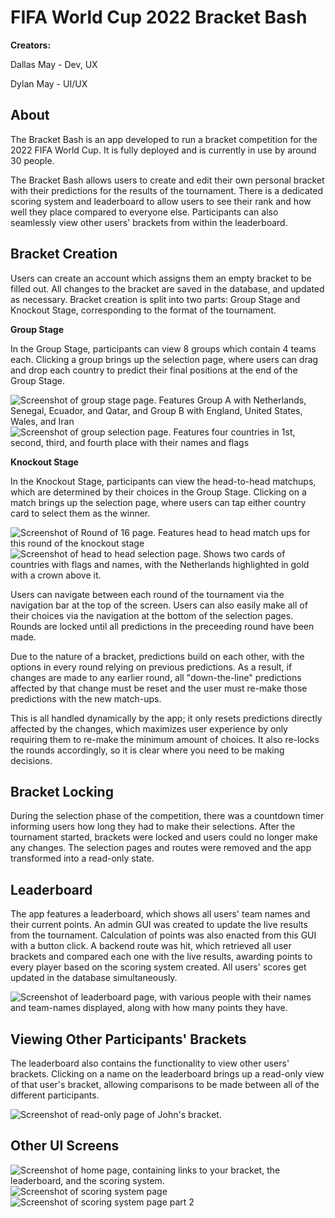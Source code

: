 # FIFA World Cup 2022 Bracket Bash
**Creators:** 

Dallas May - Dev, UX

Dylan May - UI/UX

## About
The Bracket Bash is an app developed to run a bracket competition for the 2022 FIFA World Cup. It is fully deployed and is currently in use by around 30 people.

The Bracket Bash allows users to create and edit their own personal bracket with their predictions for the results of the tournament. There is a dedicated scoring system and leaderboard to allow users to see their rank and how well they place compared to everyone else. Participants can also seamlessly view other users' brackets from within the leaderboard. 

## Bracket Creation
Users can create an account which assigns them an empty bracket to be filled out. All changes to the bracket are saved in the database, and updated as necessary. Bracket creation is split into two parts: Group Stage and Knockout Stage, corresponding to the format of the tournament.

**Group Stage**

In the Group Stage, participants can view 8 groups which contain 4 teams each. Clicking a group brings up the selection page, where users can drag and drop each country to predict their final positions at the end of the Group Stage.

![Screenshot of group stage page. Features Group A with Netherlands, Senegal, Ecuador, and Qatar, and Group B with England, United States, Wales, and Iran](/WorldCupAppScreenshots/GroupStagePage.jpg?raw=true "Group Stage Page")
![Screenshot of group selection page. Features four countries in 1st, second, third, and fourth place with their names and flags](/WorldCupAppScreenshots/Group-Selection-Page.jpg?raw=true "Group Selection Page")

**Knockout Stage**

In the Knockout Stage, participants can view the head-to-head matchups, which are determined by their choices in the Group Stage. Clicking on a match brings up the selection page, where users can tap either country card to select them as the winner.

![Screenshot of Round of 16 page. Features head to head match ups for this round of the knockout stage](/WorldCupAppScreenshots/Ro16Page.jpg?raw=true "Round of 16 Page")
![Screenshot of head to head selection page. Shows two cards of countries with flags and names, with the Netherlands highlighted in gold with a crown above it.](/WorldCupAppScreenshots/H2H-Selection-Page.jpg?raw=true "Head to Head Selection Page")

Users can navigate between each round of the tournament via the navigation bar at the top of the screen. Users can also easily make all of their choices via the navigation at the bottom of the selection pages. Rounds are locked until all predictions in the preceeding round have been made.

Due to the nature of a bracket, predictions build on each other, with the options in every round relying on previous predictions. As a result, if changes are made to any earlier round, all "down-the-line" predictions affected by that change must be reset and the user must re-make those predictions with the new match-ups.

This is all handled dynamically by the app; it only resets predictions directly affected by the changes, which maximizes user experience by only requiring them to re-make the minimum amount of choices. It also re-locks the rounds accordingly, so it is clear where you need to be making decisions.

## Bracket Locking
During the selection phase of the competition, there was a countdown timer informing users how long they had to make their selections. After the tournament started, brackets were locked and users could no longer make any changes. The selection pages and routes were removed and the app transformed into a read-only state.

## Leaderboard
The app features a leaderboard, which shows all users' team names and their current points. An admin GUI was created to update the live results from the tournament. Calculation of points was also enacted from this GUI with a button click. A backend route was hit, which retrieved all user brackets and compared each one with the live results, awarding points to every player based on the scoring system created. All users' scores get updated in the database simultaneously. 

![Screenshot of leaderboard page, with various people with their names and team-names displayed, along with how many points they have.](/WorldCupAppScreenshots/LeaderBoardPage.jpg?raw=true "Head to Head Selection Page")

## Viewing Other Participants' Brackets
The leaderboard also contains the functionality to view other users' brackets. Clicking on a name on the leaderboard brings up a read-only view of that user's bracket, allowing comparisons to be made between all of the different participants.

![Screenshot of read-only page of John's bracket.](/WorldCupAppScreenshots/ViewOtherBracketPage.jpg?raw=true "Head to Head Selection Page")

## Other UI Screens
![Screenshot of home page, containing links to your bracket, the leaderboard, and the scoring system.](/WorldCupAppScreenshots/HomePage.jpg?raw=true "Home Page")
![Screenshot of scoring system page](/WorldCupAppScreenshots/ScoringPage.jpg?raw=true "Scoring System Page")
![Screenshot of scoring system page part 2](/WorldCupAppScreenshots/ScoringPage2.jpg?raw=true "Scoring System Page 2")
